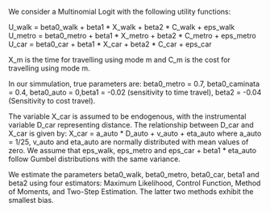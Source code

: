 We consider a Multinomial Logit with the following utility functions:

U_walk = beta0_walk + beta1 * X_walk + beta2 * C_walk + eps_walk
U_metro = beta0_metro + beta1 * X_metro + beta2 * C_metro + eps_metro
U_car = beta0_car + beta1 * X_car + beta2 * C_car + eps_car

X_m is the time for travelling using mode m and C_m is the cost for travelling using mode m. 

In our simmulation, true parameters are: beta0_metro = 0.7, beta0_caminata = 0.4, beta0_auto = 0,beta1 = -0.02 (sensitivity to time travel),
beta2 = -0.04 (Sensitivity to cost travel). 

The variable X_car is assumed to be endogenous, with the instrumental variable D_car representing distance. The relationship between D_car and X_car is given by: 
X_car = a_auto * D_auto + v_auto + eta_auto where a_auto = 1/25, v_auto and eta_auto are normally distributed with mean values of zero. We assume that eps_walk, 
eps_metro and eps_car + beta1 * eta_auto follow Gumbel distributions with the same variance.

We estimate the parameters beta0_walk, beta0_metro, beta0_car, beta1 and beta2 using four estimators: Maximum Likelihood, Control Function, Method of Moments, 
and Two-Step Estimation. The latter two methods exhibit the smallest bias.
